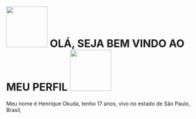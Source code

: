 <body>
    <h1><img src="https://i.pinimg.com/originals/e5/93/ab/e593ab0589d5f1b389e4dfbcce2bce20.gif" alt="" style="width: 110px;"> OLÁ, SEJA BEM VINDO AO MEU PERFIL <img src="https://i.pinimg.com/originals/e5/93/ab/e593ab0589d5f1b389e4dfbcce2bce20.gif" alt="" style="width: 110px;"></h1>
<P>
    Meu nome é Henrique Okuda, tenho 17 anos, vivo no estado de São Paulo, Brasil, 
</P>
</body>
